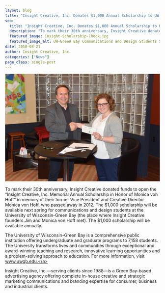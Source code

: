 ```yaml
---
layout: blog
title: "Insight Creative, Inc. Donates $1,000 Annual Scholarship to UW-Green Bay Communications and Design Students"
seo:
  title: "Insight Creative, Inc. Donates $1,000 Annual Scholarship to UW-Green Bay Communications and Design Students"
  description: "To mark their 30th anniversary, Insight Creative donated funds to open"
  featured_image: insight-Scholarship-Check.jpg
  featured_image_alt: UW-Green Bay Communications and Design Students Scholarship
date: 2018-08-21
author: Insight Creative, Inc.
categories: ["News"]
page_class: single-post
---
```


![UW-Green Bay Communications and Design Students Scholarship](insight-Scholarship-Check.jpg)

To mark their 30th anniversary, Insight Creative donated funds to open the “Insight Creative, Inc. Memorial Annual Scholarship in Honor of Monica von Hoff” in memory of their former Vice President and Creative Director Monica von Hoff, who passed away in 2012. The $1,000 scholarship will be available next spring for communications and design students at the University of Wisconsin-Green Bay (the place where Insight Creative founders Jim and Monica von Hoff met). The $1,000 scholarship will be available annually.

The University of Wisconsin-Green Bay is a comprehensive public institution offering undergraduate and graduate programs to 7,158 students. The University transforms lives and communities through exceptional and award-winning teaching and research, innovative learning opportunities and a problem-solving approach to education. For more information, visit <a href='http://www.uwgb.edu/' target='_blank' rel='noopener'>www.uwgb.edu.</a>

Insight Creative, Inc.—serving clients since 1988—is a Green Bay-based advertising agency offering complete in-house creative and strategic marketing communications and branding expertise for consumer, business and industrial clients.
